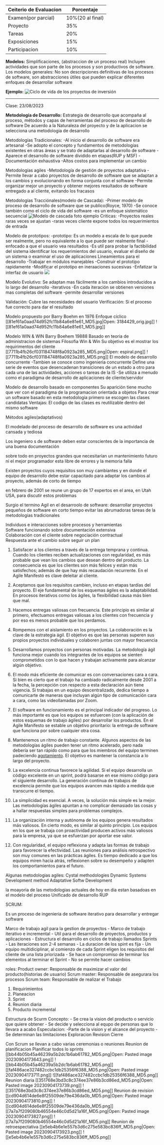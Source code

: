 | Ceiterio de Evaluacion | Porcentaje       |
| ---------------------- | ---------------- |
| Examen(por parcial)    | 10%(20 al final) |
| Proyecto               | 35%              |
| Tareas                 | 20%              |
| Exposiciones           | 15%              |
| Participacion          | 10%             |


**Modelos:**
Simplificaciones, (abstraccion de un proceso real)
Incluyen actividades que son parte de los procesos y son productivos de software.
Los modelos generales:
No son descripciones definitivas de los procesos de software, son abstracciones útiles que pueden explicar diferentes enfoques de desarrollar software

**Ejemplo:**
![Ciclo de vida de los proyectos de inversión](https://slideplayer.es/slide/1844603/7/images/2/Ciclo+de+vida+de+los+proyectos+de+inversi%C3%B3n.jpg)

---
Clase: 23/08/2023

**Metodología de Desarrollo:**
Estrategia de desarrollo que acompaña al proceso, métodos y capas de herramientas del proceso de desarrollo de software
De acuerdo a la Naturaleza del proyecto y de la aplicacion se selecciona una metodologia de desarrollo

Metodologías Tradicionales:
	-Al inicio el desarrollo de software era artesanal
	-Se adopto el concepto y fundamentos de metodologías existentes en otras áreas y se trato de adaptarlas al desarrollo de software
	-Aparece el desarrollo de software dividido en etapas(RUP y MSF)
	-Documentación exhaustiva
	-Altos costos para implementar un cambio

Metodologías agiles
	-Metodología de gestión de proyectos adaptativa
	-Permite llevar a cabo proyectos de desarrollo de software que se adaptan a los cambios y evolucionando en forma conjunta con el software
	-Permite organizar mejor un proyecto y obtener mejores resultados de software entregado a al cliente, evitando los fracasos

Metodologías Tracciónales(modelo de Cascada):
	-Primer  modelo de proceso de desarrollo de software que se publico(Royce, 1970)
	-Se conoce también como el ciclo de vida del software
	-es un enfoque sistemático secuencial
![Modelo de cascada foto ejemplo](https://upload.wikimedia.org/wikipedia/commons/thumb/2/2e/El_modelo_de_desarrollo_en_cascada.svg/350px-El_modelo_de_desarrollo_en_cascada.svg.png)
	Criticas:
		-Proyectos reales raras veces se ajustan
		-raras veces cliente expone todos los requerimientos de entrada

Modelo de prototipos:
	 -prototipo: Es un modelo a escala de lo que puede ser realmente, pero no equivalente a lo que puede ser realmente final
	-enfocado a que el usuario vea resultados
	-Es util para probar la factibilidad del sistema identificar los requerimientos del usuario, evaluar el diseño de un sistema o examinar el uso de aplicaciones
	Lineamientos para el desarrollo
		-Trabajar en módulos manejables
		-Construir el prototipo rapidamente
		-Modificar el prototipo en ineraaciones sucesivas
		-Enfatizar la interfaz de usuario
	![](https://3.bp.blogspot.com/-A9hq-_9d1zA/UHyUHTowaRI/AAAAAAAAAF0/qlOSSOmVwHM/s1600/construcciondeprototipos_gif.jpg)

Modelo Evolutivo:
Se adaptan mas fácilmente a los cambios introducidos a lo largo del desarrollo
	-iterativos
	-En cada iteración se obtienen versiones mas completas del software
	-permite desarrollar versiones

Validación:
	Cubre las necesidades del usuario
Verificación:
	Si el proceso fue correcto para dar el resultado

Modelo propuesto por Barry Boehm en 1976
Enfoque cíclico
[[81ef61a0aad74d952fc11b84a6e81e61_MD5.jpg|Open: 3184429_orig.jpg]]
![[81ef61a0aad74d952fc11b84a6e81e61_MD5.jpg]]

Modelo WIN & WIN
	Barry Boehem 19888
	Basado en teoria de administracion de sistemas
	Filosofia Win & Win
	Su objetivo es el mostrar los requirimentos del cliente
	[[7711b4fb26cf031184748f8a0923a285_MD5.png|Open: espiral.png]]
![[7711b4fb26cf031184748f8a0923a285_MD5.png]]
El modelo de desarrollo concurrente
	-Tambien se conoce como ingenieria concurrente
	Define una serie de eventos que desencadenan transiciones de un estado a otro para cada una de las actividades, acciones o tareas de la IS
	-Se utiliza a menudo como el paradigma de desarrollo
	de aplicaciones de cliente/servidor

Modelo de desarrollo basado en componentes
	Su aparición tiene mucho que ver con el paradigma de la programacion orientada a objetos
	Para crear un software basado en esta metodologia primero se escogen las clases candidatas
	Ventajas:
		El codigo de las clases es reutilizable dentro del mismo software 

Métodos agiles(adaptativos)

El modelado del proceso de desarrollo de software es una actividad cansada y tediosa

Los ingeniero s de software deben estar conscientes de la importancia de una buena documentación

sobre todo en proyectos grandes que necesitarían un mantenimiento futuro
ni el mejor programador esta libre de errores y la memoria falla

Existen proyectos cuyos requisitos son muy cambiantes y en donde el equipo de desarrollo debe estar capacitado para adaptar los cambios al proyecto, además de corto de tiempo

en febrero de 2001 se reune un grupo de 17 expertos en el area, en Utah USA, para discutir estos problemas

Surgio el termino Agil en el desarroolo de software:
desarrollar proyectos pequeños de software en corto tiempo
evitar las abrumadoras tareas de la metodologias tradicionales

Individuos e interacciones sobre procesos y herramientas  
Software funcionando sobre documentación extensiva  
Colaboración con el cliente sobre negociación contractual  
Respuesta ante el cambio sobre seguir un plan


1. Satisfacer a los clientes a través de la entrega temprana y continua. Cuando los clientes reciben actualizaciones con regularidad, es más probable que vean los cambios que desean dentro del producto. La consecuencia es que los clientes son más felices y están más satisfechos; además de que hay más recaudación recurrente. En el Agile Manifestó es clave deleitar al cliente.
    
2. Aceptamos que los requisitos cambien, incluso en etapas tardías del proyecto. El eje fundamental de los esquemas ágiles es la adaptabilidad. En procesos iterativos como los ágiles, la flexibilidad causa más bien que mal. 
    
3. Hacemos entregas valiosas con frecuencia. Este principio es similar al primero, efectuamos entregas valiosas a los clientes con frecuencia y por eso es menos probable que los perdamos. 
    
4. Rompemos con el aislamiento en los proyectos. La colaboración es la clave de la estrategia ágil. El objetivo es que las personas superen sus propios proyectos individuales y colaboren juntas con mayor frecuencia
    
5. Desarrollamos proyectos con personas motivadas. La metodología ágil funciona mejor cuando los integrantes de los equipos se sienten comprometidos con lo que hacen y trabajan activamente para alcanzar algún objetivo. 
    
6. El modo más eficiente de comunicar es con conversaciones cara a cara. Si bien es cierto que el trabajo ha cambiado radicalmente desde 2001 a la fecha, la percepción con respecto a esta declaración aún tiene vigencia. Si trabajas en un equipo descentralizado, dedica tiempo a comunicarte de maneras que incluyan algún tipo de comunicación cara a cara, como las videollamadas por Zoom. 
    
7. El software en funcionamiento es el principal indicador del progreso. Lo más importante es que los equipos se esfuercen (con la aplicación de estos esquemas de trabajo ágiles) por desarrollar los productos. En el Agile Manifesto se estable un objetivo prioritario: la entrega de software que funciona por sobre cualquier otra cosa.
    
8. Mantenemos un ritmo de trabajo constante. Algunos aspectos de las metodologías ágiles pueden tener un ritmo acelerado, pero nada debería ser tan rápido como para que los miembros del equipo terminen padeciendo [agotamiento](https://asana.com/es/resources/what-is-burnout). El objetivo es mantener la constancia a lo largo del proyecto.
    
9. La excelencia continua favorece la agilidad. Si el equipo desarrolla un código excelente en un sprint, podrá basarse en ese mismo código para el siguiente desarrollo. La generación continua de trabajos de excelencia permite que los equipos avancen más rápido a medida que transcurre el tiempo. 
    
10. La simplicidad es esencial. A veces, la solución más simple es la mejor. Las metodologías ágiles apuntan a no complicar demasiado las cosas y a hallar respuestas simples para problemas complejos. 
    
11. La organización interna y autónoma de los equipos genera resultados más valiosos. En cierto modo, es similar al quinto principio. Los equipos en los que se trabaja con proactividad producen activos más valiosos para la empresa, ya que se esfuerzan por aportar ese valor.
    
12. Con regularidad, el equipo reflexiona y adapta las formas de trabajo para favorecer la efectividad. Las reuniones para análisis retrospectivo son muy comunes en las prácticas ágiles. Es tiempo dedicado a que los equipos miren hacia atrás, reflexionen sobre su desempeño y adapten los comportamientos para el futuro.

Algunas metodologias agiles:
Cystal methodologies
Dynamic Systems Development method
Adaptative Softw Development


la moayoria de las metodologias actuales de hoy en dia estan basadoas en el modelo del proceso Unificado de desarrollo RUP

SCRUM:

Es un proceso de ingenieria de software iterativo para desarrollar y entregar software

Marco de trabajo agil para la gestion de proyectos
	- Marco de trabajo iterativo e incremental
	- Util para el desarrollo de proyectos, productos y aplicaciones
	- Estructura el desarrollo en ciclos de trabajo llamados Sprints
	- Las iteraciones son 2-4 semanas
	- La duracion de los spint es fija
	- Un equipo multidiciplinar, al comienzo de cada Sprint eligen los requisitos del cliente de una lista priorizada
	- Se hace un compromiso de terminar los elementos al terminar el Sprint
	- No se permite hacer cambios

roles:
Product owner: Responsable de maximizar el valor del producto(historias de usuario)
Scrum master: Responsable de asegurara los procesos
Scrum team: Responsable de realizar el Trabajo

1. Requirimientos
2. Planeacion
3. Sprint
4. Reunion diaria
5. Producto incremental

Estructura de Scurm
	Concepto:
		- Se crea la vision del producto o servicio que quiere obtener
		- Se decide y selecciona al equpo de personas que lo llevara a acabo
	Especulacion:
		-Parte de la vision y el alcance del proyecto
		-Se determinan las limitaciones
	Exploracion
	Revision
	Cierre

Con Scrum se llevan a cabo varias ceremonias o reuniones
	Reunion de planificacion
		Planificar todos lo sprints
		[[bb44b05b45a46239a5b2dc1b6ab61782_MD5.png|Open: Pasted image 20230904173643.png]]
![[bb44b05b45a46239a5b2dc1b6ab61782_MD5.png]]
		[[faf486ace327482ccbc1db25356f6388_MD5.png|Open: Pasted image 20230904173711.png]]
![[faf486ace327482ccbc1db25356f6388_MD5.png]]
	Reunion diaria
		[[351768e3bd3c8c374ee37e86b3cd86ed_MD5.png|Open: Pasted image 20230904173739.png]]
![[351768e3bd3c8c374ee37e86b3cd86ed_MD5.png]]
	Reunion de revision
	[[cd904d614de6e8f25509de79e436da0b_MD5.png|Open: Pasted image 20230904173810.png]]
![[cd904d614de6e8f25509de79e436da0b_MD5.png]]
[[7a7a7f209080b46554e46c0d5d21a16f_MD5.png|Open: Pasted image 20230904173827.png]]
![[7a7a7f209080b46554e46c0d5d21a16f_MD5.png]]
	Reunion de retroespectativa
	[[e5eb4b6e1e557b3d6c275e583bc836ff_MD5.png|Open: Pasted image 20230904173923.png]]
![[e5eb4b6e1e557b3d6c275e583bc836ff_MD5.png]]
	